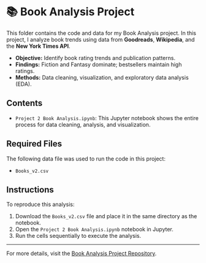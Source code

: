 # 📚 Book Analysis Project
This folder contains the code and data for my Book Analysis project. In this project, I analyze book trends using data from **Goodreads**, **Wikipedia**, and the **New York Times API**.

- **Objective:** Identify book rating trends and publication patterns.
- **Findings:** Fiction and Fantasy dominate; bestsellers maintain high ratings.
- **Methods:** Data cleaning, visualization, and exploratory data analysis (EDA).

## Contents
- `Project 2 Book Analysis.ipynb`: This Jupyter notebook shows the entire process for data cleaning, analysis, and visualization.

## Required Files
The following data file was used to run the code in this project:
- `Books_v2.csv`

## Instructions
To reproduce this analysis:
1. Download the `Books_v2.csv` file and place it in the same directory as the notebook.
2. Open the `Project 2 Book Analysis.ipynb` notebook in Jupyter.
3. Run the cells sequentially to execute the analysis.

---

For more details, visit the [Book Analysis Project Repository](https://github.com/KNguyenMS/KNguyenMS.github.io/tree/main/Book-Analysis).

